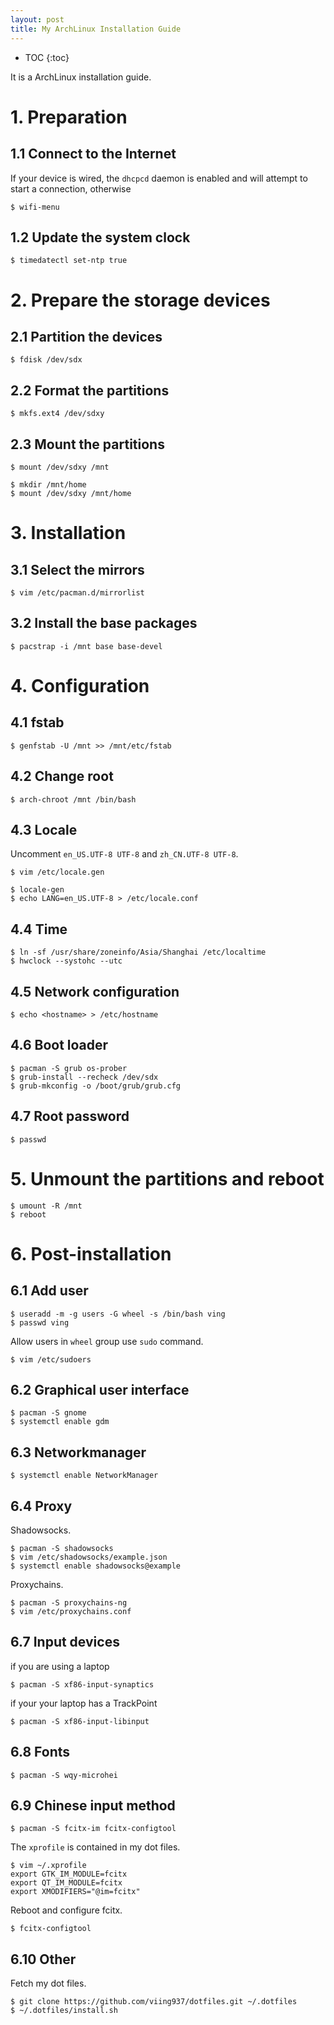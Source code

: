 ```yaml
---
layout: post
title: My ArchLinux Installation Guide
---
```


* TOC
{:toc}

It is a ArchLinux installation guide.

# 1. Preparation

## 1.1 Connect to the Internet

If your device is wired, the `dhcpcd` daemon is enabled and will attempt to start a connection, otherwise

```
$ wifi-menu
```

## 1.2 Update the system clock

```
$ timedatectl set-ntp true
```

# 2. Prepare the storage devices

## 2.1 Partition the devices

```
$ fdisk /dev/sdx
```

## 2.2 Format the partitions

```
$ mkfs.ext4 /dev/sdxy
```

## 2.3 Mount the partitions

```
$ mount /dev/sdxy /mnt
```

```
$ mkdir /mnt/home
$ mount /dev/sdxy /mnt/home
```

# 3. Installation

## 3.1 Select the mirrors

```
$ vim /etc/pacman.d/mirrorlist
```

## 3.2 Install the base packages

```
$ pacstrap -i /mnt base base-devel
```

# 4. Configuration

## 4.1 fstab

```
$ genfstab -U /mnt >> /mnt/etc/fstab
```

## 4.2 Change root

```
$ arch-chroot /mnt /bin/bash
```

## 4.3 Locale

Uncomment `en_US.UTF-8 UTF-8` and `zh_CN.UTF-8 UTF-8`.
```
$ vim /etc/locale.gen
```

```
$ locale-gen
$ echo LANG=en_US.UTF-8 > /etc/locale.conf
```

## 4.4 Time

```
$ ln -sf /usr/share/zoneinfo/Asia/Shanghai /etc/localtime
$ hwclock --systohc --utc
```

## 4.5 Network configuration

```
$ echo <hostname> > /etc/hostname
```

## 4.6 Boot loader

```
$ pacman -S grub os-prober
$ grub-install --recheck /dev/sdx
$ grub-mkconfig -o /boot/grub/grub.cfg
```

## 4.7 Root password

```
$ passwd
```

# 5. Unmount the partitions and reboot

```
$ umount -R /mnt
$ reboot
```

# 6. Post-installation

## 6.1 Add user

```
$ useradd -m -g users -G wheel -s /bin/bash ving
$ passwd ving
```

Allow users in `wheel` group use `sudo` command.

```
$ vim /etc/sudoers
```

## 6.2 Graphical user interface

```
$ pacman -S gnome
$ systemctl enable gdm
```

## 6.3 Networkmanager

```
$ systemctl enable NetworkManager
```

## 6.4 Proxy

Shadowsocks.

```
$ pacman -S shadowsocks
$ vim /etc/shadowsocks/example.json
$ systemctl enable shadowsocks@example
```

Proxychains.

```
$ pacman -S proxychains-ng
$ vim /etc/proxychains.conf
```

## 6.7 Input devices

if you are using a laptop

```
$ pacman -S xf86-input-synaptics
```

if your your laptop has a TrackPoint

```
$ pacman -S xf86-input-libinput
```

## 6.8 Fonts

```
$ pacman -S wqy-microhei
```

## 6.9 Chinese input method

```
$ pacman -S fcitx-im fcitx-configtool
```

The `xprofile` is contained in my dot files.

```
$ vim ~/.xprofile
export GTK_IM_MODULE=fcitx
export QT_IM_MODULE=fcitx
export XMODIFIERS="@im=fcitx"
```

Reboot and configure fcitx.

```
$ fcitx-configtool
```

## 6.10 Other

Fetch my dot files.

```
$ git clone https://github.com/viing937/dotfiles.git ~/.dotfiles
$ ~/.dotfiles/install.sh
```
